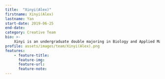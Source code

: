 ```yaml
---
title:  "Xinyi(Alex)"
firstname: Xinyi(Alex)
lastname: Yan
start-date: 2019-06-25 
end-date:
category: Creative Team
bio: >- 
    Xinyi is an undergraduate double majoring in Biology and Applied Math. She is excited to combine design and pedagogy to make resources on research and learning more accessible to UCLA students.
profile: assets/images/team/Xinyi(Alex).png
features:
    - feature-title: 
      feature-img: 
      feature-url: 
      feature-note: 
---
```


